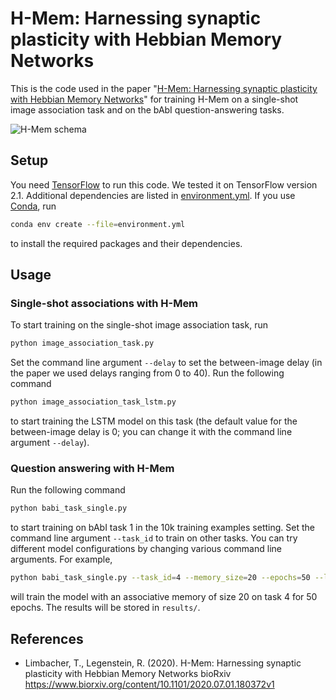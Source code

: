 # H-Mem: Harnessing synaptic plasticity with Hebbian Memory Networks
This is the code used in the paper "[H-Mem: Harnessing synaptic plasticity with Hebbian Memory
Networks](https://www.biorxiv.org/content/10.1101/2020.07.01.180372v1)" for training H-Mem on a single-shot
image association task and on the bAbI question-answering tasks.

![H-Mem schema](https://i.imgur.com/fK3UWaP.png)

## Setup
You need [TensorFlow](https://www.tensorflow.org/) to run this code. We tested it on TensorFlow version 2.1.
Additional dependencies are listed in [environment.yml](environment.yml). If you use
[Conda](https://docs.conda.io/en/latest/), run

```bash
conda env create --file=environment.yml
```

to install the required packages and their dependencies.

## Usage

### Single-shot associations with H-Mem
To start training on the single-shot image association task, run

```bash
python image_association_task.py
```

Set the command line argument `--delay` to set the between-image delay (in the paper we used delays ranging from 0 to 40). Run the following command

```bash
python image_association_task_lstm.py
```

to start training the LSTM model on this task (the default value for the between-image delay is 0; you can change it with the command line argument `--delay`).

### Question answering with H-Mem
Run the following command

```bash
python babi_task_single.py
```

to start training on bAbI task 1 in the 10k training examples setting. Set the command line argument `--task_id` to train on other tasks. You can try different model configurations by changing various command line arguments. For example,

```bash
python babi_task_single.py --task_id=4 --memory_size=20 --epochs=50 --logging=1
```

will train the model with an associative memory of size 20 on task 4 for 50 epochs. The results will be stored in `results/`.

## References
* Limbacher, T., Legenstein, R. (2020). H-Mem: Harnessing synaptic plasticity with Hebbian Memory Networks bioRxiv https://www.biorxiv.org/content/10.1101/2020.07.01.180372v1
